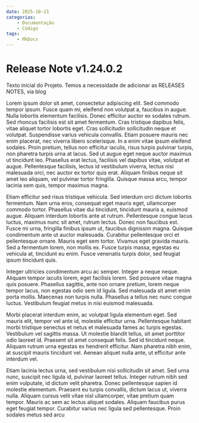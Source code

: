 ```yaml
---
date: 2025-10-23
categorias: 
    - Documentação
    - Código
tags: 
    - MkDocs
---
```


# Release Note v1.24.0.2

Texto inicial do Projeto. Temos a necessidade de adicionar as RELEASES NOTES, via blog

Lorem ipsum dolor sit amet, consectetur adipiscing elit. Sed commodo tempor ipsum. Fusce quam mi, eleifend non volutpat a, faucibus in augue. Nulla lobortis elementum facilisis. Donec efficitur auctor ex sodales rutrum. Sed rhoncus facilisis est sit amet fermentum. Cras tristique dapibus felis, vitae aliquet tortor lobortis eget. Cras sollicitudin sollicitudin neque et volutpat. Suspendisse varius vehicula convallis. Etiam posuere mauris nec enim placerat, nec viverra libero scelerisque. In a enim vitae ipsum eleifend sodales. Proin pretium, tellus non efficitur iaculis, risus turpis pulvinar turpis, non pharetra turpis urna at lacus. Sed ut augue eget neque auctor maximus ut tincidunt leo. Phasellus erat lectus, facilisis vel dapibus vitae, volutpat et augue. Pellentesque facilisis, lectus id vestibulum viverra, lectus nisi malesuada orci, nec auctor ex tortor quis erat. Aliquam finibus neque sit amet leo aliquam, vel pulvinar tortor fringilla. Quisque massa arcu, tempor lacinia sem quis, tempor maximus magna.

Etiam efficitur sed risus tristique vehicula. Sed interdum orci dictum lobortis fermentum. Nam urna eros, consequat eget mauris eget, ullamcorper commodo tortor. Phasellus vitae dui tincidunt, tincidunt mauris a, euismod augue. Aliquam interdum lobortis ante at rutrum. Pellentesque congue lacus luctus, maximus nunc sit amet, rutrum lectus. Donec non faucibus est. Fusce mi urna, fringilla finibus ipsum ut, faucibus dignissim magna. Quisque condimentum ante ut auctor malesuada. Curabitur pellentesque orci et pellentesque ornare. Mauris eget sem tortor. Vivamus eget gravida mauris. Sed a fermentum lorem, non mollis ex. Fusce turpis massa, egestas eu vehicula at, tincidunt eu enim. Fusce venenatis turpis dolor, sed feugiat ipsum tincidunt quis.

Integer ultricies condimentum arcu ac semper. Integer a neque neque. Aliquam tempor iaculis lorem, eget facilisis lorem. Sed posuere vitae magna quis posuere. Phasellus sagittis, ante non ornare pretium, lorem neque tempor lacus, non egestas odio sem id ligula. Sed malesuada sit amet enim porta mollis. Maecenas non turpis nulla. Phasellus a tellus nec nunc congue luctus. Vestibulum feugiat metus in nisi euismod malesuada.

Morbi placerat interdum enim, ac volutpat ligula elementum eget. Sed mauris elit, tempor vel ante id, molestie efficitur urna. Pellentesque habitant morbi tristique senectus et netus et malesuada fames ac turpis egestas. Vestibulum vel sagittis massa. Ut molestie blandit tellus, sit amet porttitor odio laoreet id. Praesent sit amet consequat felis. Sed id tincidunt neque. Aliquam rutrum urna egestas ex hendrerit efficitur. Nam pharetra nibh enim, at suscipit mauris tincidunt vel. Aenean aliquet nulla ante, ut efficitur ante interdum vel.

Etiam lacinia lectus urna, sed vestibulum nisi sollicitudin sit amet. Sed urna nunc, suscipit nec ligula id, pulvinar laoreet tellus. Integer rutrum nibh sed enim vulputate, id dictum velit pharetra. Donec pellentesque sapien id molestie elementum. Praesent eu turpis convallis, dictum lacus ut, viverra nulla. Aliquam cursus velit vitae nisl ullamcorper, vitae pretium quam tempor. Mauris ac sem ac lectus aliquet sodales. Aliquam faucibus purus eget feugiat tempor. Curabitur varius nec ligula sed pellentesque. Proin sodales metus sed arcu